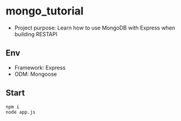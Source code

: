 # mongo_tutorial
- Project purpose: Learn how to use MongoDB with Express when building RESTAPI 
## Env
- Framework: Express
- ODM: Mongoose
## Start
```
npm i
node app.js
```
